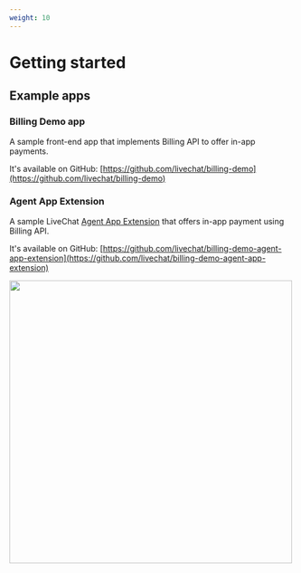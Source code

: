 ```yaml
---
weight: 10
---
```


# Getting started

## Example apps

### Billing Demo app

A sample front-end app that implements Billing API to offer in-app payments.

It's available on GitHub: [https://github.com/livechat/billing-demo](https://github.com/livechat/billing-demo)

### Agent App Extension

A sample LiveChat [Agent App Extension](https://docs.livechatinc.com/agent-app-extension) that offers in-app payment using Billing API.

It's available on GitHub: [https://github.com/livechat/billing-demo-agent-app-extension](https://github.com/livechat/billing-demo-agent-app-extension)

<img class="framed" src="../assets/images/billing-demo-in-app-payment.png" width="500" />